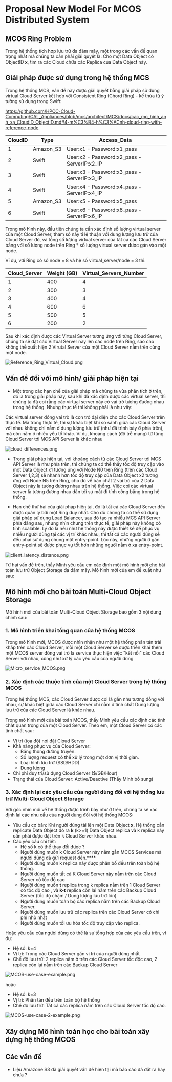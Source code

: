 # Proposal New Model For MCOS Distributed System

## MCOS Ring Problem

Trong hệ thống tích hơp lưu trữ đa đám mây, một trong các vấn đề quan trọng nhất mà chúng ta cần phải giải quyết là: Cho một Data Object có ObjectID **x**, tìm ra các Cloud chứa các Replica của Data Object này.

## Giải pháp được sử dụng trong hệ thống MCS

Trong hệ thống MCS, vấn đề này được giải quyết bằng giải pháp sử dụng virtual Cloud Server kết hợp với Consistent Ring (Chord Ring) - kế thừa từ ý tưởng sử dụng trong Swift:

<https://github.com/HPCC-Cloud-Computing/CAL_Appliances/blob/mcs/architect/MCS/docs/cac_mo_hinh_anh_xa_CloudID_ObjectID.md#4-m%C3%B4-h%C3%ACnh-cloud-ring-with-reference-node>

CloudID | Type | Access\_Data
--------|------|-------------
1 | Amazon\_S3 | User:x1 - Password:x1\_pass
2 | Swift | User:x2 - Password:x2\_pass - ServerIP:x2\_IP
3 | Swift | User:x3 - Password:x3\_pass - ServerIP:x3\_IP
4 | Swift | User:x4 - Password:x4\_pass - ServerIP:x4\_IP
5 | Amazon\_S3 | User:x5 - Password:x5\_pass
6 | Swift | User:x6 - Password:x6\_pass - ServerIP:x6\_IP

Trong mô hình này, đầu tiên chúng ta cần xác định số lượng virtual server của một Cloud Server, tham số này tỉ lệ thuận với dung lượng lưu trữ của Cloud Server đó, và tổng số lượng virtual server của tất cả các Cloud Server bằng với số lượng node trên Ring * số lượng virtual server được gán vào một node.

Ví dụ, với Ring có số node = 8 và hệ số virtual_server/node = 3 thì:

Cloud\_Server |Weight (GB)           |Virtual\_Servers\_Number
--------------|----------------------|----------------------
1 | 400|4
2 | 300|3
3 | 400|4
4 | 600|6
5 | 500|5
6 | 200|2

Sau khi xác định được các Virtual Server tương ứng với từng Cloud Server, chúng ta sẽ đặt các Virtual Server này lên các node trên Ring, sao cho không thể xuất hiện 2 Virutal Server của một Cloud Server nằm trên cùng một node.

![Reference_Ring_Virtual_Cloud.png](./images/Reference_Ring_Virtual_Cloud.png)

## Vấn đề đối với mô hình/ giải pháp hiện tại

- Một trong các hạn chế của giải pháp mà chúng ta vừa phân tích ở trên, đó là trong giải pháp này, sau khi đã xác định được các virtual server, thì chúng ta đã coi rằng các virtual server này có vai trò tương đương nhau trong hệ thống. Nhưng thực tế thì không phải là như vậy:

Các virtual server đóng vai trò là con trỏ đại diện cho các Cloud Server trên thực tế. Mà trong thực tế, thì sự khác biệt khi so sánh giữa các Cloud Server với nhau không chỉ nằm ở dung lượng lưu trữ (như đã trình bày ở phía trên), mà còn nằm ở nhiều yếu tố khác. Ví dụ, khoảng cách (độ trễ mạng) từ từng Cloud Server tới MCS API Server là khác nhau

![cloud_differences.png](./images/cloud_differences.png)

- Trong giải pháp hiện tại, với khoảng cách từ các Cloud Server tới MCS API Server là như phía trên, thì chúng ta có thể thấy tốc độ truy cập vào một Data Object x1 tương ứng với Node N0 trên Ring (trên các Cloud Server 1,2,3) sẽ nhanh hơn tốc độ truy cập của Data Object x2 tương ứng với Node N5 trên Ring, cho dù về bản chất 2 vai trò của 2 Data Object này là tương đương nhau trên hệ thống. Việc coi các virtual server là tương đương nhau dẫn tới sự mất đi tính công bằng trong hệ thống.

- Hạn chế thứ hai của giải pháp hiện tại, đó là tất cả các Cloud Server đều được quản lý bởi một Ring duy nhất. Cho dù chúng ta có thể sử dụng giải pháp sử dụng Load Balancer, sau đó tạo ra nhiều MCS API Server phía đằng sau, nhưng nhìn chung trên thực tế, giải pháp này không có tính scalable. Lý do là nếu như hệ thống này được thiết kế để phục vụ nhiều người dùng tại các vị trí khác nhau, thì tất cả các người dùng sẽ đều phải sử dụng chung một entry-point. Lúc này, những người ở gần entry-point sẽ được phục vụ tốt hơn những người nằm ở xa entry-point.

![client_latency_distance.png](./images/client_latency_distance.png)

Từ hai vấn đề trên, thầy Minh yêu cầu em xác định một mô hình mới cho bài toán lưu trữ Object Storage đa đám mây. Mô hình mới của em đề xuất như sau:

## Mô hình mới cho bài toán Multi-Cloud Object Storage

Mô hình mới của bài toán Multi-Cloud Object Storage bao gồm 3 nội dung chính sau:

### 1. Mô hình triển khai tổng quan của hệ thống MCOS

Trong mô hình mới, MCOS được nhìn nhận như một hệ thống phân tán trải khắp trên các Cloud Server, mỗi một Cloud Server sẽ được triển khai thêm một MCOS server đóng vai trò là service thực hiện việc "kết nối" các Cloud Server với nhau, cũng như xử lý các yêu cầu của người dùng

![Micro_service_MCOS.png](./images/Micro_service_MCOS.png)

### 2. Xác định các thuộc tính của một Cloud Server trong hệ thống MCOS

Trong hệ thống MCS, các Cloud Server được coi là gần như tương đồng với nhau, sự khác biệt giữa các Cloud Server chỉ nằm ở tính chất Dung lượng lưu trữ của các Cloud Server là khác nhau.

Trong mô hình mới của bài toán MCOS, thầy Minh yêu cầu xác định các tính chất quan trọng của  một Cloud Server. Theo em, một Cloud Server có các tính chất sau:

- Vị trí (tọa độ) nơi đặt Cloud Server
- Khả năng phục vụ của Cloud Server:
    - Băng thông đường truyền.
    - Số lượng request có thể xử lý trong một đơn vị thời gian.
    - Loại hình lưu trữ (SSD/HDD)
    - Dung lượng
- Chi phí duy trì/sử dụng Cloud Server ($/GB/Hour)
- Trạng thái của Cloud Server: Active/Deactive (Thầy Minh bổ sung)

### 3. Xác định lại các yêu cầu của người dùng đối với hệ thống lưu trữ Multi-Cloud Object Storage

Với góc nhìn mới về hệ thống được trình bày như ở trên, chúng ta sẽ xác định lại các nhu cầu của người dùng đối với hệ thống MCOS:

- Yêu cầu cơ bản: Khi người dùng tải lên một Data Object **x**, Hệ thống cần replicate Data Object đó ra **k** (k>=1)  Data Object replica và k replica này cần phải được đặt trên k Cloud Server khác nhau.
- Các yêu cầu chi tiết:
    - Hệ số k có thể thay đổi được ?
    - Người dùng muốn k Cloud Server này nằm gần MCOS Services mà người dùng đã gửi request đến.****
    - Người dùng muốn k replica này được phân bố đều trên toàn bộ hệ thống.
    - Người dùng muốn tất cả K Cloud Server này nằm trên các Cloud Server có tốc độ cao
    - Người dùng muốn **t** replica trong k replica nằm trên 1  Cloud Server có tốc độ cao , và **k-t** replica còn lại nằm trên các Backup Cloud Server (tốc độ chậm / Dung lượng lưu trữ lớn)
    - Người dùng muốn toàn bộ các replica nằm trên các Backup Cloud Server.
    - Người dùng muốn lưu trữ các replica trên các Cloud Server có chi phí nhỏ nhất
    - Người dùng muốn tối ưu hóa tốc độ truy cập vào replica.

Hoặc yêu cầu của người dùng có thể là sự tổng hợp của các yêu cầu trên, ví dụ:
        
- Hệ số: k=4
- Vị trí: Trong các Cloud Server gần vị trí của người dùng nhất
- Chế độ lưu trữ: 2 replica nằm ở trên các Cloud Server tốc độc cao, 2 replica còn lại nằm trên các Backup Cloud Server

![MCOS-use-case-example.png](./images/MCOS-use-case-example.png)

hoặc

- Hệ số: k=3
- Vị trí: Phân tán đều trên toàn bộ hệ thống
- Chế độ lưu trữ: Tất cả các replica nằm trên các Cloud Server tốc độ cao.

![MCOS-use-case-2-example.png](./images/MCOS-use-case-2-example.png)

## Xây dựng Mô hình toán học cho bài toán xây dựng hệ thống MCOS

## Các vấn đề

- Liệu Amazone S3 đã giải quyết vấn đề hiện tại mà báo cáo đã đặt ra hay chưa ?